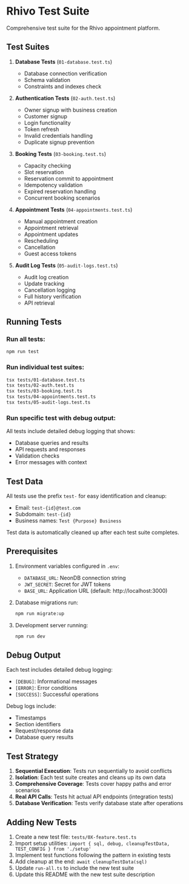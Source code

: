 # Rhivo Test Suite

Comprehensive test suite for the Rhivo appointment platform.

## Test Suites

1. **Database Tests** (`01-database.test.ts`)
   - Database connection verification
   - Schema validation
   - Constraints and indexes check

2. **Authentication Tests** (`02-auth.test.ts`)
   - Owner signup with business creation
   - Customer signup
   - Login functionality
   - Token refresh
   - Invalid credentials handling
   - Duplicate signup prevention

3. **Booking Tests** (`03-booking.test.ts`)
   - Capacity checking
   - Slot reservation
   - Reservation commit to appointment
   - Idempotency validation
   - Expired reservation handling
   - Concurrent booking scenarios

4. **Appointment Tests** (`04-appointments.test.ts`)
   - Manual appointment creation
   - Appointment retrieval
   - Appointment updates
   - Rescheduling
   - Cancellation
   - Guest access tokens

5. **Audit Log Tests** (`05-audit-logs.test.ts`)
   - Audit log creation
   - Update tracking
   - Cancellation logging
   - Full history verification
   - API retrieval

## Running Tests

### Run all tests:
```bash
npm run test
```

### Run individual test suites:
```bash
tsx tests/01-database.test.ts
tsx tests/02-auth.test.ts
tsx tests/03-booking.test.ts
tsx tests/04-appointments.test.ts
tsx tests/05-audit-logs.test.ts
```

### Run specific test with debug output:
All tests include detailed debug logging that shows:
- Database queries and results
- API requests and responses
- Validation checks
- Error messages with context

## Test Data

All tests use the prefix `test-` for easy identification and cleanup:
- Email: `test-{id}@test.com`
- Subdomain: `test-{id}`
- Business names: `Test {Purpose} Business`

Test data is automatically cleaned up after each test suite completes.

## Prerequisites

1. Environment variables configured in `.env`:
   - `DATABASE_URL`: NeonDB connection string
   - `JWT_SECRET`: Secret for JWT tokens
   - `BASE_URL`: Application URL (default: http://localhost:3000)

2. Database migrations run:
   ```bash
   npm run migrate:up
   ```

3. Development server running:
   ```bash
   npm run dev
   ```

## Debug Output

Each test includes detailed debug logging:
- `[DEBUG]`: Informational messages
- `[ERROR]`: Error conditions
- `[SUCCESS]`: Successful operations

Debug logs include:
- Timestamps
- Section identifiers
- Request/response data
- Database query results

## Test Strategy

1. **Sequential Execution**: Tests run sequentially to avoid conflicts
2. **Isolation**: Each test suite creates and cleans up its own data
3. **Comprehensive Coverage**: Tests cover happy paths and error scenarios
4. **Real API Calls**: Tests hit actual API endpoints (integration tests)
5. **Database Verification**: Tests verify database state after operations

## Adding New Tests

1. Create a new test file: `tests/0X-feature.test.ts`
2. Import setup utilities: `import { sql, debug, cleanupTestData, TEST_CONFIG } from './setup'`
3. Implement test functions following the pattern in existing tests
4. Add cleanup at the end: `await cleanupTestData(sql)`
5. Update `run-all.ts` to include the new test suite
6. Update this README with the new test suite description